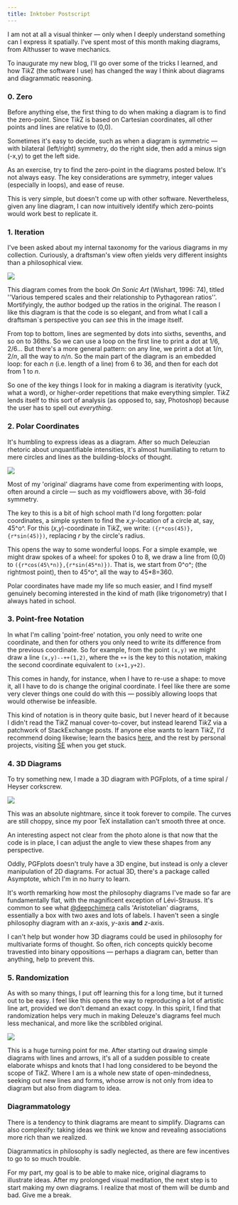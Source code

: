 ```yaml
---
title: Inktober Postscript
---
```


I am not at all a visual thinker — only when I deeply understand something can I express it spatially. I\'ve spent most of this month making diagrams, from Althusser to wave mechanics.

To inaugurate my new blog, I\'ll go over some of the tricks I learned, and how Ti*k*Z (the software I use) has changed the way I think about diagrams and diagrammatic reasoning.

### 0. Zero

Before anything else, the first thing to do when making a diagram is to find the zero-point. Since Ti*k*Z is based on Cartesian coordinates, all other points and lines are relative to (0,0).

Sometimes it\'s easy to decide, such as when a diagram is symmetric — with bilateral (left/right) symmetry, do the right side, then add a minus sign (-x,y) to get the left side.

As an exercise, try to find the zero-point in the diagrams posted below. It\'s not always easy. The key considerations are symmetry, integer values (especially in loops), and ease of reuse.

This is very simple, but doesn\'t come up with other software. Nevertheless, given any line diagram, I can now intuitively identify which zero-points would work best to replicate it.

### 1. Iteration

I\'ve been asked about my internal taxonomy for the various diagrams in my collection. Curiously, a draftsman\'s view often yields very different insights than a philosophical view.

![](/static/img/diagrams/scale%20ratios.png#center)

This diagram comes from the book *On Sonic Art* (Wishart, 1996: 74), titled \'\'Various tempered scales and their relationship to Pythagorean ratios\'\'. Mortifyingly, the author bodged up the ratios in the original. The reason I like this diagram is that the code is so elegant, and from what I call a draftsman`s perspective you can *see* this in the image itself.

From top to bottom, lines are segmented by dots into sixths, sevenths, and so on to 36ths. So we can use a loop on the first line to print a dot at 1/6, 2/6\... But there\'s a more general pattern: on any line, we print a dot at 1/*n*, 2/*n*, all the way to *n*/*n*. So the main part of the diagram is an embedded loop: for each *n* (i.e\. length of a line) from 6 to 36, and then for each dot from 1 to *n*.

So one of the key things I look for in making a diagram is iterativity (yuck, what a word), or higher-order repetitions that make everything simpler. Ti*k*Z lends itself to this sort of analysis (as opposed to, say, Photoshop) because the user has to spell out *everything*.

### 2. Polar Coordinates

It\'s humbling to express ideas as a diagram. After so much Deleuzian rhetoric about unquantifiable intensities, it\'s almost humiliating to return to mere circles and lines as the building-blocks of thought.

![](/static/img/diagrams/voidflowers.png#center)

Most of my \'original\' diagrams have come from experimenting with loops, often around a circle — such as my voidflowers above, with 36-fold symmetry.

The key to this is a bit of high school math I\'d long forgotten: polar coordinates, a simple system to find the *x*,*y*-location of a circle at, say, 45^o^. For this (*x*,*y*)-coordinate in Ti*k*Z, we write: `({r*cos(45)},{r*sin(45)})`, replacing *r* by the circle\'s radius.

This opens the way to some wonderful loops. For a simple example, we might draw spokes of a wheel: for spokes 0 to 8, we draw a line from (0,0) to `({r*cos(45\*n)},{r*sin(45*n)})`. That is, we start from 0^o^; (the rightmost point), then to 45^o^, all the way to 45\*8=360.

Polar coordinates have made my life so much easier, and I find myself genuinely becoming interested in the kind of math (like trigonometry) that I always hated in school.

### 3. Point-free Notation

In what I\'m calling \'point-free\' notation, you only need to write one coordinate, and then for others you only need to write its difference from the previous coordinate. So for example, from the point `(x,y)` we might draw a line `(x,y)--++(1,2)`, where the `++` is the key to this notation, making the second coordinate equivalent to `(x+1,y+2)`.

This comes in handy, for instance, when I have to re-use a shape: to move it, all I have to do is change the original coordinate. I feel like there are some very clever things one could do with this — possibly allowing loops that would otherwise be infeasible.

This kind of notation is in theory quite basic, but I never heard of it because I didn\'t read the Ti*k*Z manual cover-to-cover, but instead learend Ti*k*Z via a patchwork of StackExchange posts. If anyone else wants to learn Ti*k*Z, I\'d recommend doing likewise; learn the basics [here](https://en.wikibooks.org/wiki/LaTeX/PGF/TikZ), and the rest by personal projects, visiting [SE](http://tex.stackexchange.com) when you get stuck.

### 4. 3D Diagrams

To try something new, I made a 3D diagram with PGFplots, of a time spiral / Heyser corkscrew.

![](/static/img/diagrams/time-spiral.png#center)

This was an absolute nightmare, since it took forever to compile. The curves are still choppy, since my poor TeX installation can\'t smooth three at once.

An interesting aspect not clear from the photo alone is that now that the code is in place, I can adjust the angle to view these shapes from any perspective.

Oddly, PGFplots doesn\'t truly have a 3D engine, but instead is only a clever manipulation of 2D diagrams. For actual 3D, there\'s a package called Asymptote, which I\'m in no hurry to learn.

It\'s worth remarking how most the philosophy diagrams I\'ve made so far are fundamentally flat, with the magnificent exception of Lévi-Strauss. It\'s common to see what [\@deepchimera](https://twitter.com/deepchimera) calls \'Aristotelian\' diagrams, essentially a box with two axes and lots of labels. I haven\'t seen a single philosophy diagram with an *x*-axis, *y*-axis **and** *z*-axis.

I can\'t help but wonder how 3D diagrams could be used in philosophy for multivariate forms of thought. So often, rich concepts quickly become travestied into binary oppositions — perhaps a diagram can, better than anything, help to prevent this.

### 5. Randomization

As with so many things, I put off learning this for a long time, but it turned out to be easy. I feel like this opens the way to reproducing a lot of artistic line art, provided we don\'t demand an exact copy. In this spirit, I find that randomization helps very much in making Deleuze\'s diagrams feel much less mechanical, and more like the scribbled original.

![](/static/img/diagrams/deleuze-foucault.png#center)

This is a huge turning point for me. After starting out drawing simple diagrams with lines and arrows, it\'s all of a sudden possible to create elaborate whisps and knots that I had long considered to be beyond the scope of Ti*k*Z. Where I am is a whole new state of open-mindedness, seeking out new lines and forms, whose arrow is not only from idea to diagram but also from diagram to idea.

### Diagrammatology

There is a tendency to think diagrams are meant to simplify. Diagrams can also complexify: taking ideas we think we know and revealing associations more rich than we realized.

Diagrammatics in philosophy is sadly neglected, as there are few incentives to go to so much trouble.

For my part, my goal is to be able to make nice, original diagrams to illustrate ideas. After my prolonged visual meditation, the next step is to start making my own diagrams. I realize that most of them will be dumb and bad. Give me a break.
